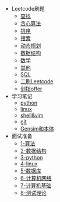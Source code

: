 <!-- GFM-TOC -->
* Leetcode刷题
	* [查找](https://github.com/xieyiyu/Notebook/blob/master/notes/leetcode/查找.md)
	* [贪心算法](https://github.com/xieyiyu/Notebook/blob/master/notes/leetcode/贪心算法.md)
	* [排序](https://github.com/xieyiyu/Notebook/blob/master/notes/leetcode/排序.md)
	* [搜索](https://github.com/xieyiyu/Notebook/blob/master/notes/leetcode/搜索.md)
	* [动态规划](https://github.com/xieyiyu/Notebook/blob/master/notes/leetcode/动态规划.md)
	* [数据结构](https://github.com/xieyiyu/Notebook/blob/master/notes/leetcode/数据结构.md)
	* [数学](https://github.com/xieyiyu/Notebook/blob/master/notes/leetcode/数学.md)
	* [其他](https://github.com/xieyiyu/Notebook/blob/master/notes/leetcode/其他.md)
	* [SQL](https://github.com/xieyiyu/Notebook/blob/master/notes/leetcode/SQL.md)
	* [二刷Leetcode](https://github.com/xieyiyu/Notebook/blob/master/notes/leetcode/二刷Leetcode.md)
	* [剑指offer](https://github.com/xieyiyu/Notebook/blob/master/notes/leetcode/剑指offer.md)
* 学习笔记
	* [python](https://github.com/xieyiyu/Notebook/blob/master/notes/学习笔记/python.md)
	* [linux](https://github.com/xieyiyu/Notebook/blob/master/notes/学习笔记/linux.md)
	* [shell&vim](https://github.com/xieyiyu/Notebook/blob/master/notes/学习笔记/shell&vim.md)
	* [git](https://github.com/xieyiyu/Notebook/blob/master/notes/学习笔记/git.md)
	* [Gensim和本体](https://github.com/xieyiyu/Notebook/blob/master/notes/学习笔记/gensim和本体.md)
* 面试准备
	* [1-算法](https://github.com/xieyiyu/Notebook/blob/master/notes/面试积累/1-算法.md)
	* [2-数据结构](https://github.com/xieyiyu/Notebook/blob/master/notes/面试积累/2-数据结构.md)
	* [3-python](https://github.com/xieyiyu/Notebook/blob/master/notes/面试积累/3-python.md)
	* [4-linux](https://github.com/xieyiyu/Notebook/blob/master/notes/面试积累/4-linux.md)
	* [5-数据库](https://github.com/xieyiyu/Notebook/blob/master/notes/面试积累/5-数据库.md)
	* [6-计算机网络](https://github.com/xieyiyu/Notebook/blob/master/notes/面试积累/6-计算机网络.md)
	* [7-计算机基础](https://github.com/xieyiyu/Notebook/blob/master/notes/面试积累/7-计算机基础.md)
	* [8-测试理论](https://github.com/xieyiyu/Notebook/blob/master/notes/面试积累/8-测试理论.md)
<!-- GFM-TOC -->